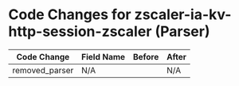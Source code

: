 # Code Changes for zscaler-ia-kv-http-session-zscaler (Parser)

| Code Change | Field Name | Before | After |
|-------------|------------|--------|-------|
| removed_parser | N/A |  | N/A |
